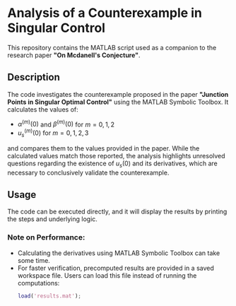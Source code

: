 # Analysis of a Counterexample in Singular Control

This repository contains the MATLAB script used as a companion to the research paper **"On Mcdanell's Conjecture"**. 

## Description

The code investigates the counterexample proposed in the paper **"Junction Points in Singular Optimal Control"** using the MATLAB Symbolic Toolbox. It calculates the values of:
- $`\alpha^{(m)}(0)`$ and $`\beta^{(m)}(0)`$ for $`m = 0, 1, 2`$
- $`u_s^{(m)}(0)`$ for $`m = 0, 1, 2, 3`$

and compares them to the values provided in the paper. While the calculated values match those reported, the analysis highlights unresolved questions regarding the existence of $`u_s(0)`$ and its derivatives, which are necessary to conclusively validate the counterexample.

## Usage

The code can be executed directly, and it will display the results by printing the steps and underlying logic.

### Note on Performance:
- Calculating the derivatives using MATLAB Symbolic Toolbox can take some time.
- For faster verification, precomputed results are provided in a saved workspace file. Users can load this file instead of running the computations:
  ```matlab
  load('results.mat');
